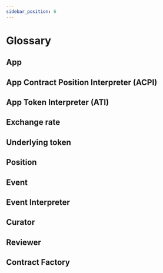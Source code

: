 ```yaml
---
sidebar_position: 6
---
```


# Glossary

## App

## App Contract Position Interpreter (ACPI)

## App Token Interpreter (ATI)

## Exchange rate

## Underlying token

## Position

## Event

## Event Interpreter

## Curator

## Reviewer

## Contract Factory


